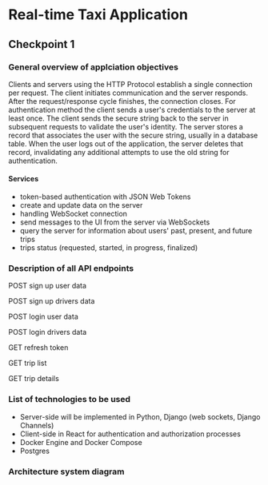 # Real-time Taxi Application
## Checkpoint 1
### General overview of applciation objectives
Clients and servers using the HTTP Protocol establish a single connection per request. The client initiates communication and the server responds. 
After the request/response cycle finishes, the connection closes. 
For authentication method the client sends a user's credentials to the server at least once. 
The client sends the secure string back to the server in subsequent requests to validate the user's identity. 
The server stores a record that associates the user with the secure string, usually in a database table. 
When the user logs out of the application, the server deletes that record, invalidating any additional attempts to use the old string for authentication.

#### Services
* token-based authentication with JSON Web Tokens
* create and update data on the server
* handling WebSocket connection
* send messages to the UI from the server via WebSockets
* query the server for information about users' past, present, and future trips
* trips status (requested, started, in progress, finalized)

### Description of all API endpoints
POST sign up user data

POST sign up drivers data

POST login user data

POST login drivers data

GET refresh token 

GET trip list

GET trip details
	
### List of technologies to be used
* Server-side will be implemented in Python, Django (web sockets, Django Channels)
* Client-side in React for authentication and authorization processes
* Docker Engine and Docker Compose
* Postgres
	
### Architecture system diagram
